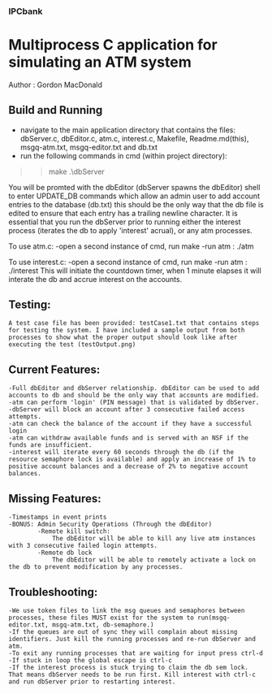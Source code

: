 ### IPCbank
# Multiprocess C application for simulating an ATM system
Author : Gordon MacDonald

## Build and Running
- navigate to the main application directory that contains the files: dbServer.c, dbEditor.c, atm.c, interest.c, Makefile, Readme.md(this), msgq-atm.txt, msgq-editor.txt and db.txt
- run the following commands in cmd (within project directory):
>>make
>>.\dbServer

You will be promted with the dbEditor (dbServer spawns the dbEditor) shell to enter UPDATE_DB commands which allow an admin user to add account entries to the database (db.txt) this should be the only way that the db file is edited to ensure that each entry has a trailing newline character. It is essential that you run the dbServer prior to running either the interest process (iterates the db to apply 'interest' acrual), or any atm processes.




To use atm.c:
-open a second instance of cmd, run make
-run atm : ./atm

To use interest.c:
-open a second instance of cmd, run make
-run atm : ./interest
This will initiate the countdown timer, when 1 minute elapses it will interate the db and accrue interest on the accounts.


## Testing:
	A test case file has been provided: testCase1.txt that contains steps for testing the system. I have included a sample output from both processes to show what the proper output should look like after executing the test (testOutput.png)

## Current Features:
	-Full dbEditor and dbServer relationship. dbEditor can be used to add accounts to db and should be the only way that accounts are modified.
	-atm can perform 'login' (PIN message) that is validated by dbServer.
	-dbServer will block an account after 3 consecutive failed access attempts.
	-atm can check the balance of the account if they have a successful login
	-atm can withdraw available funds and is served with an NSF if the funds are insufficient.
	-interest will iterate every 60 seconds through the db (if the resource semaphore lock is available) and apply an increase of 1% to positive account balances and a decrease of 2% to negative account balances.
  
## Missing Features:
	-Timestamps in event prints
	-BONUS: Admin Security Operations (Through the dbEditor)
			-Remote kill switch: 
				The dbEditor will be able to kill any live atm instances with 3 consecutive failed login attempts.
			-Remote db lock
				The dbEditor will be able to remotely activate a lock on the db to prevent modification by any processes.

	

## Troubleshooting:
	-We use token files to link the msg queues and semaphores between processes, these files MUST exist for the system to run(msgq-editor.txt, msgq-atm.txt, db-semaphore.)
	-If the queues are out of sync they will complain about missing identifiers. Just kill the running processes and re-run dbServer and atm.
	-To exit any running processes that are waiting for input press ctrl-d
	-If stuck in loop the global escape is ctrl-c
	-If the interest process is stuck trying to claim the db sem lock. That means dbServer needs to be run first. Kill interest with ctrl-c and run dbServer prior to restarting interest.


